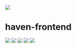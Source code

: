 ![](https://i.ibb.co/CWz8V0p/README.png)
# haven-frontend
![](https://api.ghprofile.me/view?username=teamcodebyte.haven-frontend)
[![](https://img.shields.io/badge/License-CC%20BY--NC--ND%204.0-lightgrey.svg?color=007ec6&style=for-the-badge)](https://creativecommons.org/licenses/by-nc-nd/4.0/)
![](https://img.shields.io/tokei/lines/github.com/teamcodebyte/haven-frontend?color=007ec6&style=for-the-badge)
![](https://img.shields.io/github/contributors/teamcodebyte/haven-frontend?color=007ec6&style=for-the-badge)
![](https://img.shields.io/website?down_color=969696&down_message=offline&style=for-the-badge&up_color=blue&up_message=online&url=https%3A%2F%2Fhaven.bio)
